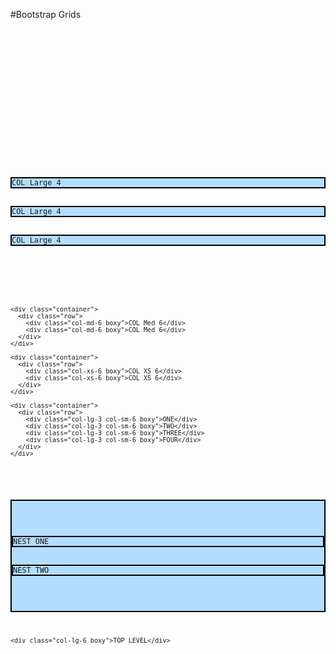 #Bootstrap Grids

<pre><code>
<!DOCTYPE html>
<html lang="en" dir="ltr">
  <head>
    <meta charset="utf-8">
    <title></title>
    <link rel="stylesheet" href="https://maxcdn.bootstrapcdn.com/bootstrap/3.3.7/css/bootstrap.min.css" integrity="sha384-BVYiiSIFeK1dGmJRAkycuHAHRg32OmUcww7on3RYdg4Va+PmSTsz/K68vbdEjh4u" crossorigin="anonymous">
  </head>

  <style media="screen">
    .boxy{
      background: #b3ddff;
      border: 2px solid black;
    }
  </style>
  <body>
    <div class="container">
      <div class="row">
        <div class="col-lg-4 boxy">COL Large 4</div>
        <div class="col-lg-4 boxy">COL Large 4</div>
        <div class="col-lg-4 boxy">COL Large 4</div>
      </div>
    </div>

    <div class="container">
      <div class="row">
        <div class="col-md-6 boxy">COL Med 6</div>
        <div class="col-md-6 boxy">COL Med 6</div>
      </div>
    </div>

    <div class="container">
      <div class="row">
        <div class="col-xs-6 boxy">COL XS 6</div>
        <div class="col-xs-6 boxy">COL XS 6</div>
      </div>
    </div>

    <div class="container">
      <div class="row">
        <div class="col-lg-3 col-sm-6 boxy">ONE</div>
        <div class="col-lg-3 col-sm-6 boxy">TWO</div>
        <div class="col-lg-3 col-sm-6 boxy">THREE</div>
        <div class="col-lg-3 col-sm-6 boxy">FOUR</div>
      </div>
    </div>
  <div class="row">
    <div class="col-lg-6 boxy">
      <div class="row">
        <div class="col-lg-6 boxy">NEST ONE</div>
        <div class="col-lg-6 boxy">NEST TWO</div>
      </div>
    </div>

    <div class="col-lg-6 boxy">TOP LEVEL</div>
  </div>
  </body>
</html>
</code></pre>

